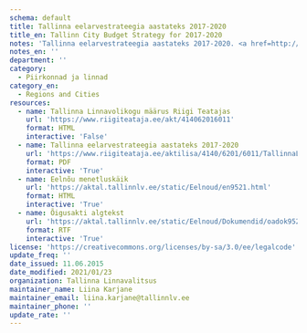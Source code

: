 ```yaml
---
schema: default
title: Tallinna eelarvestrateegia aastateks 2017-2020
title_en: Tallinn City Budget Strategy for 2017-2020
notes: 'Tallinna eelarvestrateegia aastateks 2017-2020. <a href=http://www.tallinn.ee/eelarve>Tallinna eelarved</a>.'
notes_en: ''
department: ''
category:
  - Piirkonnad ja linnad
category_en:
  - Regions and Cities
resources:
  - name: Tallinna Linnavolikogu määrus Riigi Teatajas
    url: 'https://www.riigiteataja.ee/akt/414062016011'
    format: HTML
    interactive: 'False'
  - name: Tallinna eelarvestrateegia aastateks 2017-2020
    url: 'https://www.riigiteataja.ee/aktilisa/4140/6201/6011/TallinnaLVK_m14_lisa.pdf#'
    format: PDF
    interactive: 'True'
  - name: Eelnõu menetluskäik
    url: 'https://aktal.tallinnlv.ee/static/Eelnoud/en9521.html'
    format: HTML
    interactive: 'True'
  - name: Õigusakti algtekst
    url: 'https://aktal.tallinnlv.ee/static/Eelnoud/Dokumendid/oadok9521.rtf'
    format: RTF
    interactive: 'True'
license: 'https://creativecommons.org/licenses/by-sa/3.0/ee/legalcode'
update_freq: ''
date_issued: 11.06.2015
date_modified: 2021/01/23
organization: Tallinna Linnavalitsus
maintainer_name: Liina Karjane
maintainer_email: liina.karjane@tallinnlv.ee
maintainer_phone: ''
update_rate: ''
---
```

